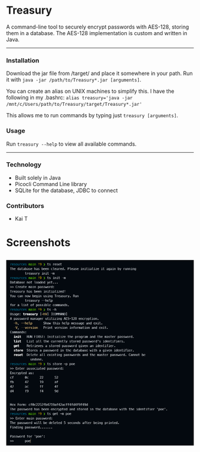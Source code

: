 # Treasury

A command-line tool to securely encrypt passwords with AES-128, storing them in a database. The AES-128 implementation is custom and written in Java.


----
### Installation

Download the jar file from /target/ and place it somewhere in your path. Run it with
`java -jar /path/to/Treasury*.jar [arguments]`.

You can create an alias on UNIX machines to simplify this. I have the following in my .bashrc:
`alias treasury='java -jar /mnt/c/Users/path/to/Treasury/target/Treasury*.jar'`

This allows me to run commands by typing just `treasury [arguments]`.
### Usage

Run `treasury --help` to view all available commands.

----
### Technology
- Built solely in Java
- Picocli Command Line library
- SQLite for the database, JDBC to connect

### Contributors
- Kai T

# Screenshots

![](/screenshots/screenshot.png)
---
